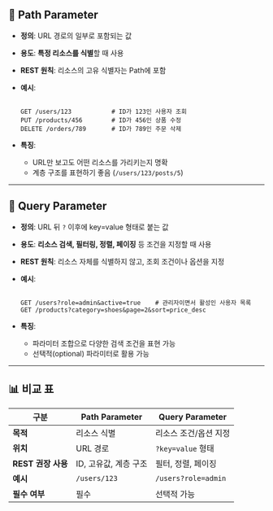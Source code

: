 ## 📌 Path Parameter

- **정의**: URL 경로의 일부로 포함되는 값
- **용도**: **특정 리소스를 식별**할 때 사용
- **REST 원칙**: 리소스의 고유 식별자는 Path에 포함
- **예시**:
    
    ```

    GET /users/123           # ID가 123인 사용자 조회
    PUT /products/456        # ID가 456인 상품 수정
    DELETE /orders/789       # ID가 789인 주문 삭제
    
    ```
    
- **특징**:
    - URL만 보고도 어떤 리소스를 가리키는지 명확
    - 계층 구조를 표현하기 좋음 (`/users/123/posts/5`)

---

## 📌 Query Parameter

- **정의**: URL 뒤 `?` 이후에 key=value 형태로 붙는 값
- **용도**: **리소스 검색, 필터링, 정렬, 페이징** 등 조건을 지정할 때 사용
- **REST 원칙**: 리소스 자체를 식별하지 않고, 조회 조건이나 옵션을 지정
- **예시**:
    
    ```

    GET /users?role=admin&active=true    # 관리자이면서 활성인 사용자 목록
    GET /products?category=shoes&page=2&sort=price_desc
    
    ```
    
- **특징**:
    - 파라미터 조합으로 다양한 검색 조건을 표현 가능
    - 선택적(optional) 파라미터로 활용 가능

---

## 📊 비교 표

| 구분 | Path Parameter | Query Parameter |
| --- | --- | --- |
| **목적** | 리소스 식별 | 리소스 조건/옵션 지정 |
| **위치** | URL 경로 | `?key=value` 형태 |
| **REST 권장 사용** | ID, 고유값, 계층 구조 | 필터, 정렬, 페이징 |
| **예시** | `/users/123` | `/users?role=admin` |
| **필수 여부** | 필수 | 선택적 가능 |
